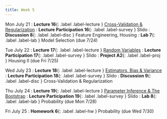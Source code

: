 ```yaml
---
title: Week 5
---
```


Mon July 21
: **Lecture 16**{: .label .label-lecture } [Cross-Validation & Regularization](lecture/lec16)
: **Lecture Participation 16**{: .label .label-survey } Slido
: **Discussion 8**{: .label .label-disc } Feature Engineering, Housing
: **Lab 7**{: .label .label-lab } Model Selection (due 7/24)

Tue July 22
: **Lecture 17**{: .label .label-lecture } [Random Variables](lecture/lec17)
: **Lecture Participation 17**{: .label .label-survey } Slido
: **Project A2**{: .label .label-proj } Housing II (due Fri 7/25)

Wed July 23
: **Lecture 18**{: .label .label-lecture } [Estimators, Bias & Variance](lecture/lec18)
: **Lecture Participation 18**{: .label .label-survey } Slido
: **Discussion 9**{: .label .label-disc } Cross-Validation & Regularization

Thu July 24
: **Lecture 19**{: .label .label-lecture } [Parameter Inference & The Bootstrap](lecture/lec19)
: **Lecture Participation 19**{: .label .label-survey } Slido
: **Lab 8**{: .label .label-lab } Probability (due Mon 7/28)

Fri July 25
: **Homework 6**{: .label .label-hw } Probability (due Wed 7/30)
